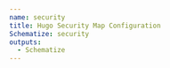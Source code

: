 ```yaml
---
name: security
title: Hugo Security Map Configuration
Schematize: security
outputs:
  - Schematize
---
```

